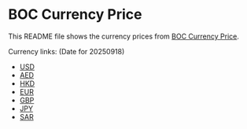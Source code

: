 # BOC Currency Price

This README file shows the currency prices from [BOC Currency Price](https://www.boc.cn/sourcedb/whpj/).

Currency links: (Date for 20250918)

- [USD](https://bocurrencyprice.techina.science/BOC_CURRENCY_PRICE/USD/20250918.json)
- [AED](https://bocurrencyprice.techina.science/BOC_CURRENCY_PRICE/AED/20250918.json)
- [HKD](https://bocurrencyprice.techina.science/BOC_CURRENCY_PRICE/HKD/20250918.json)
- [EUR](https://bocurrencyprice.techina.science/BOC_CURRENCY_PRICE/EUR/20250918.json)
- [GBP](https://bocurrencyprice.techina.science/BOC_CURRENCY_PRICE/GBP/20250918.json)
- [JPY](https://bocurrencyprice.techina.science/BOC_CURRENCY_PRICE/JPY/20250918.json)
- [SAR](https://bocurrencyprice.techina.science/BOC_CURRENCY_PRICE/SAR/20250918.json)
